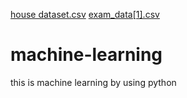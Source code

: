 [house dataset.csv](https://github.com/user-attachments/files/16216098/house.dataset.csv)
[exam_data[1].csv](https://github.com/user-attachments/files/16216097/exam_data.1.csv)
# machine-learning
this is machine learning by using python
